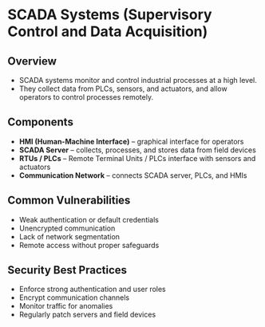 # SCADA Systems (Supervisory Control and Data Acquisition)

## Overview
- SCADA systems monitor and control industrial processes at a high level.
- They collect data from PLCs, sensors, and actuators, and allow operators to control processes remotely.

## Components
- **HMI (Human-Machine Interface)** – graphical interface for operators  
- **SCADA Server** – collects, processes, and stores data from field devices  
- **RTUs / PLCs** – Remote Terminal Units / PLCs interface with sensors and actuators  
- **Communication Network** – connects SCADA server, PLCs, and HMIs

## Common Vulnerabilities
- Weak authentication or default credentials  
- Unencrypted communication  
- Lack of network segmentation  
- Remote access without proper safeguards

## Security Best Practices
- Enforce strong authentication and user roles  
- Encrypt communication channels  
- Monitor traffic for anomalies  
- Regularly patch servers and field devices
